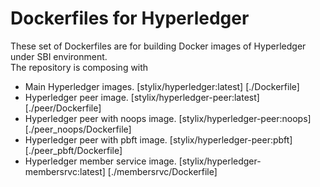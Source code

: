# Dockerfiles for Hyperledger

These set of Dockerfiles are for building Docker images of Hyperledger under SBI environment. <br />
The repository is composing with
 - Main Hyperledger images.				[stylix/hyperledger:latest]				[./Dockerfile]
 - Hyperledger peer image.				[stylix/hyperledger-peer:latest]		[./peer/Dockerfile]
 - Hyperledger peer with noops image.	[stylix/hyperledger-peer:noops]			[./peer_noops/Dockerfile]
 - Hyperledger peer with pbft image.	[stylix/hyperledger-peer:pbft]			[./peer_pbft/Dockerfile]
 - Hyperledger member service image.	[stylix/hyperledger-membersrvc:latest]	[./membersrvc/Dockerfile]
